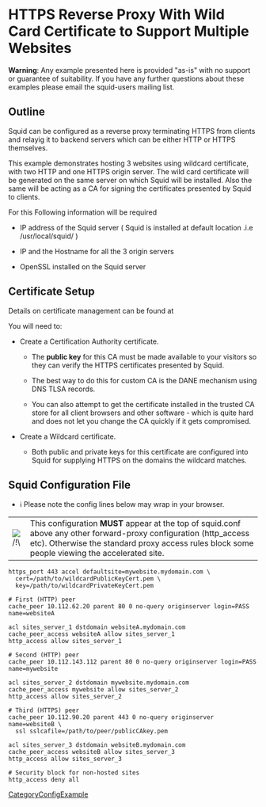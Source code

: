 # HTTPS Reverse Proxy With Wild Card Certificate to Support Multiple Websites

**Warning**: Any example presented here is provided "as-is" with no
support or guarantee of suitability. If you have any further questions
about these examples please email the squid-users mailing list.

## Outline

Squid can be configured as a reverse proxy terminating HTTPS from
clients and relayig it to backend servers which can be either HTTP or
HTTPS themselves.

This example demonstrates hosting 3 websites using wildcard certificate,
with two HTTP and one HTTPS origin server. The wild card certificate
will be generated on the same server on which Squid will be installed.
Also the same will be acting as a CA for signing the certificates
presented by Squid to clients.

For this Following information will be required

  - IP address of the Squid server ( Squid is installed at default
    location .i.e /usr/local/squid/ )

  - IP and the Hostname for all the 3 origin servers

  - OpenSSL installed on the Squid server

## Certificate Setup

Details on certificate management can be found at
[](http://www.tldp.org/HOWTO/SSL-Certificates-HOWTO/c118.html)

You will need to:

  - Create a Certification Authority certificate.
    
      - The **public key** for this CA must be made available to your
        visitors so they can verify the HTTPS certificates presented by
        Squid.
    
      - The best way to do this for custom CA is the DANE mechanism
        using DNS TLSA records.
    
      - You can also attempt to get the certificate installed in the
        trusted CA store for all client browsers and other software -
        which is quite hard and does not let you change the CA quickly
        if it gets compromised.

  - Create a Wildcard certificate.
    
      - Both public and private keys for this certificate are configured
        into Squid for supplying HTTPS on the domains the wildcard
        matches.

## Squid Configuration File

  - ℹ️
    Please note the config lines below may wrap in your browser.

|                                                                      |                                                                                                                                                                                                                       |
| -------------------------------------------------------------------- | --------------------------------------------------------------------------------------------------------------------------------------------------------------------------------------------------------------------- |
| ![/\!\\](https://wiki.squid-cache.org/wiki/squidtheme/img/alert.png) | This configuration **MUST** appear at the top of squid.conf above any other forward-proxy configuration (http\_access etc). Otherwise the standard proxy access rules block some people viewing the accelerated site. |

    https_port 443 accel defaultsite=mywebsite.mydomain.com \
      cert=/path/to/wildcardPublicKeyCert.pem \
      key=/path/to/wildcardPrivateKeyCert.pem
    
    # First (HTTP) peer
    cache_peer 10.112.62.20 parent 80 0 no-query originserver login=PASS name=websiteA
    
    acl sites_server_1 dstdomain websiteA.mydomain.com
    cache_peer_access websiteA allow sites_server_1
    http_access allow sites_server_1
    
    # Second (HTTP) peer
    cache_peer 10.112.143.112 parent 80 0 no-query originserver login=PASS name=mywebsite
    
    acl sites_server_2 dstdomain mywebsite.mydomain.com
    cache_peer_access mywebsite allow sites_server_2
    http_access allow sites_server_2
    
    # Third (HTTPS) peer
    cache_peer 10.112.90.20 parent 443 0 no-query originserver name=websiteB \
      ssl sslcafile=/path/to/peer/publicCAkey.pem
    
    acl sites_server_3 dstdomain websiteB.mydomain.com
    cache_peer_access websiteB allow sites_server_3
    http_access allow sites_server_3
    
    # Security block for non-hosted sites
    http_access deny all

[CategoryConfigExample](/CategoryConfigExample)
